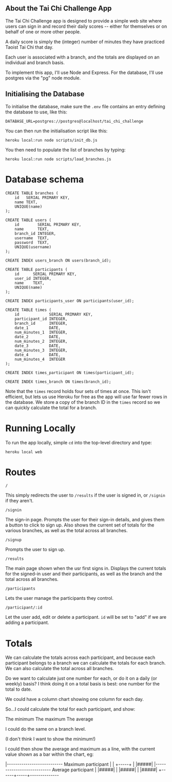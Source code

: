 About the Tai Chi Challenge App
-------------------------------

The Tai Chi Challenge app is designed to provide a simple web site where users
can sign in and record their daily scores -- either for themselves or on behalf
of one or more other people.

A daily score is simply the (integer) number of minutes they have practiced
Taoist Tai Chi that day.

Each user is associated with a branch, and the totals are displayed on an
individual and branch basis.

To implement this app, I'll use Node and Express.  For the database, I'll use
postgres via the "pg" node module.

## Initialising the Database ##

To initialise the database, make sure the `.env` file contains an entry
defining the database to use, like this:

    DATABASE_URL=postgres://postgres@localhost/tai_chi_challenge

You can then run the initialisation script like this:

    heroku local:run node scripts/init_db.js

You then need to populate the list of branches by typing:

    heroku local:run node scripts/load_branches.js

# Database schema #

    CREATE TABLE branches (
        id   SERIAL PRIMARY KEY,
        name TEXT,
        UNIQUE(name)
    );

    CREATE TABLE users (
        id        SERIAL PRIMARY KEY,
        name      TEXT,
        branch_id INTEGER,
        username  TEXT,
        password  TEXT,
        UNIQUE(username)
    );

    CREATE INDEX users_branch ON users(branch_id);

    CREATE TABLE participants (
        id      SERIAL PRIMARY KEY,
        user_id INTEGER,
        name    TEXT,
        UNIQUE(name)
    );

    CREATE INDEX participants_user ON participants(user_id);

    CREATE TABLE times (
        id             SERIAL PRIMARY KEY,
        participant_id INTEGER,
        branch_id      INTEGER,
        date_1         DATE,
        num_minutes_1  INTEGER,
        date_2         DATE,
        num_minutes_2  INTEGER,
        date_3         DATE,
        num_minutes_3  INTEGER,
        date_4         DATE,
        num_minutes_4  INTEGER
    );

    CREATE INDEX times_participant ON times(participant_id);

    CREATE INDEX times_branch ON times(branch_id);

Note that the `times` record holds four sets of times at once.  This isn't
efficient, but lets us use Heroku for free as the app will use far fewer rows
in the database.  We store a copy of the branch ID in the `times` record so we
can quickly calculate the total for a branch.

# Running Locally #

To run the app locally, simple `cd` into the top-level directory and type:

    heroku local web

# Routes #

`/`

This simply redirects the user to `/results` if the user is signed in, or
`/signin` if they aren't.

`/signin`

The sign-in page.  Prompts the user for their sign-in details, and gives them a
button to click to sign up.  Also shows the current set of totals for the
various branches, as well as the total across all branches.

`/signup`

Prompts the user to sign up.

`/results`

The main page shown when the usr first signs in.  Displays the current totals
for the signed-in user and their participants, as well as the branch and the
total across all branches.

`/participants`

Lets the user manage the participants they control.

`/participant/:id`

Let the user add, edit or delete a participant.  `id` will be set to "add" if
we are adding a participant.

# Totals #

We can calculate the totals across each participant, and because each
participant belongs to a branch we can calculate the totals for each branch.
We can also calculate the total across all branches.

Do we want to calculate just one number for each, or do it on a daily (or
weekly) basis?  I think doing it on a total basis is best: one number for the
total to date.

We could have a column chart showing one column for each day.

So...I could calculate the total for each participant, and show:

The minimum
The maximum
The average

I could do the same on a branch level.

(I don't think I want to show the minimum!)

I could then show the average and maximum as a line, with the current value
shown as a bar within the chart, eg:

  |--------------------------- Maximum participant
  |
  |      +-----+
  |      |#####|
  |--------------------------- Average participant
  |      |#####|
  |      |#####|
  |      |#####|
  +------+-----+--------------

